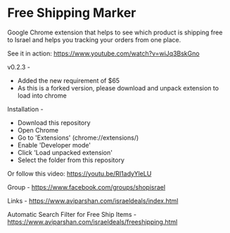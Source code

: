 #  Free Shipping Marker
Google Chrome extension that helps to see which product is shipping free to Israel and helps you tracking your orders from one place.

See it in action: https://www.youtube.com/watch?v=wiJq3BskGno

v0.2.3 - 
- Added the new requirement of $65
- As this is a forked version, please download and unpack extension to load into chrome


Installation - 
- Download this repository
- Open Chrome
- Go to 'Extensions' (chrome://extensions/)
- Enable 'Developer mode'
- Click 'Load unpacked extension'
- Select the  folder from this repository

Or follow this video: https://youtu.be/RI1adyYleLU

Group - https://www.facebook.com/groups/shopisrael

Links - https://www.aviparshan.com/israeldeals/index.html

Automatic Search Filter for Free Ship Items - https://www.aviparshan.com/israeldeals/freeshipping.html
